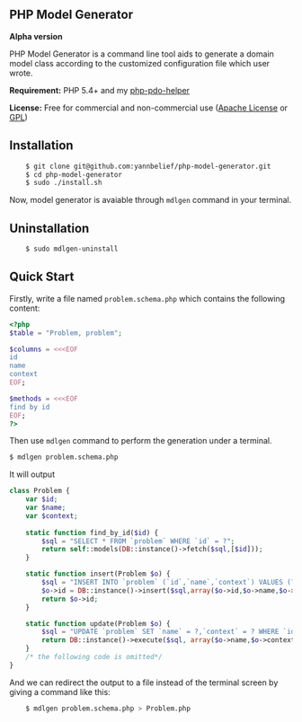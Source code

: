 PHP Model Generator 
---

**Alpha version**

PHP Model Generator is a command line tool aids to generate a domain model class according to the customized configuration file which user wrote.

**Requirement:** PHP 5.4+ and my [php-pdo-helper](https://github.com/yannbelief/php-pdo-helper)

**License:** Free for commercial and non-commercial use ([Apache License](http://www.apache.org/licenses/LICENSE-2.0.html) or [GPL](http://www.gnu.org/licenses/gpl-2.0.html))

Installation
---
```bash
	$ git clone git@github.com:yannbelief/php-model-generator.git
    $ cd php-model-generator
    $ sudo ./install.sh
```

 Now, model generator is avaiable through `mdlgen` command in your terminal.

Uninstallation
---

```bash
	$ sudo mdlgen-uninstall
```
Quick Start
---

Firstly, write a file named `problem.schema.php` which contains the following content:

```php
<?php
$table = "Problem, problem";

$columns = <<<EOF
id
name
context
EOF;

$methods = <<<EOF
find by id
EOF;
?>
```
Then use `mdlgen` command to perform  the generation under a terminal.

```bash
$ mdlgen problem.schema.php 
```
It will output

```php
class Problem {
	var $id;
    var $name;
    var $context;
    
    static function find_by_id($id) {
    	$sql = "SELECT * FROM `problem` WHERE `id` = ?";
        return self::models(DB::instance()->fetch($sql,[$id]));        
    }

	static function insert(Problem $o) {
		$sql = "INSERT INTO `problem` (`id`,`name`,`context`) VALUES (?,?,?);";
		$o->id = DB::instance()->insert($sql,array($o->id,$o->name,$o->context));
		return $o->id;
	}

	static function update(Problem $o) {
		$sql = "UPDATE `problem` SET `name` = ?,`context` = ? WHERE `id` = ?";
		return DB::instance()->execute($sql, array($o->name,$o->context,$o->id));
	}
	/* the following code is omitted*/
}
```
And we can redirect the output to a file instead of the terminal screen by giving a command like this:

```bash
	$ mdlgen problem.schema.php > Problem.php	
```
